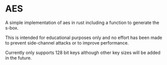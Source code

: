 # AES

A simple implementation of aes in rust including a function to generate the s-box.

This is intended for educational purposes only and no effort has been made to prevent side-channel attacks or to improve performance.

Currently only supports 128 bit keys although other key sizes will be added in the future.
